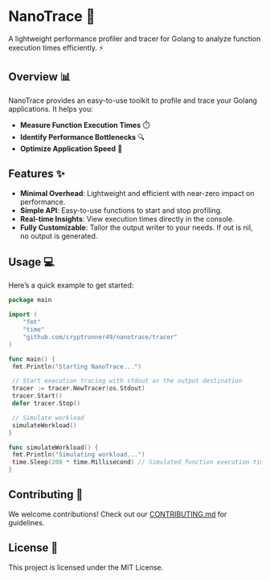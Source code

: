 # NanoTrace 🚀

A lightweight performance profiler and tracer for Golang to analyze function execution times efficiently. ⚡

## Overview 📊

NanoTrace provides an easy-to-use toolkit to profile and trace your Golang applications. It helps you:

- **Measure Function Execution Times** ⏱️
- **Identify Performance Bottlenecks** 🔍
- **Optimize Application Speed** 🚀

## Features ✨

- **Minimal Overhead**: Lightweight and efficient with near-zero impact on performance.
- **Simple API**: Easy-to-use functions to start and stop profiling.
- **Real-time Insights**: View execution times directly in the console.
- **Fully Customizable**: Tailor the output writer to your needs. If out is nil, no output is generated.

## Usage 💻

Here’s a quick example to get started:

```go
package main

import (
    "fmt"
    "time"
    "github.com/cryptrunner49/nanotrace/tracer"
)

func main() {
 fmt.Println("Starting NanoTrace...")

 // Start execution tracing with stdout as the output destination
 tracer := tracer.NewTracer(os.Stdout)
 tracer.Start()
 defer tracer.Stop()

 // Simulate workload
 simulateWorkload()
}

func simulateWorkload() {
 fmt.Println("Simulating workload...")
 time.Sleep(200 * time.Millisecond) // Simulated function execution time
}
```

## Contributing 🤝

We welcome contributions! Check out our [CONTRIBUTING.md](./CONTRIBUTING.md) for guidelines.

## License 📄

This project is licensed under the MIT License.
